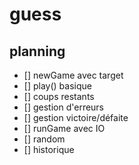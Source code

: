 # guess

## planning

- [] newGame avec target
- [] play() basique
- [] coups restants
- [] gestion d'erreurs
- [] gestion victoire/défaite
- [] runGame avec IO
- [] random
- [] historique

